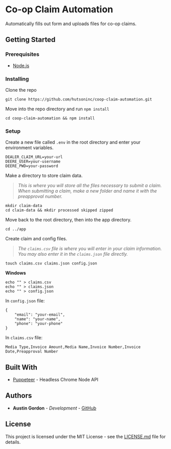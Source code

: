 # Co-op Claim Automation

Automatically fills out form and uploads files for co-op claims.

## Getting Started

### Prerequisites

* [Node.js](https://nodejs.org/en/)

### Installing

Clone the repo

```
git clone https://github.com/hutsoninc/coop-claim-automation.git
```

Move into the repo directory and run `npm install`

```
cd coop-claim-automation && npm install
```

### Setup

Create a new file called `.env` in the root directory and enter your environment variables.

```
DEALER_CLAIM_URL=your-url
DEERE_USER=your-username
DEERE_PWD=your-password
```

Make a directory to store claim data. 

> _This is where you will store all the files necessary to submit a claim. When submitting a claim, make a new folder and name it with the preapproval number._

```
mkdir claim-data
cd claim-data && mkdir processed skipped zipped
```

Move back to the root directory, then into the app directory.

```
cd ../app
```

Create claim and config files.

> _The `claims.csv` file is where you will enter in your claim information. You may also enter it in the `claims.json` file directly._

```
touch claims.csv claims.json config.json
```

**Windows**

```
echo "" > claims.csv
echo "" > claims.json
echo "" > config.json
```

In `config.json` file:

```
{
    "email": "your-email",
    "name": "your-name",
    "phone": "your-phone"
}
```

In `claims.csv` file:

```
Media Type,Invoice Amount,Media Name,Invoice Number,Invoice Date,Preapproval Number
```

## Built With

* [Puppeteer](https://github.com/GoogleChrome/puppeteer) - Headless Chrome Node API

## Authors

* **Austin Gordon** - *Development* - [GitHub](https://github.com/AustinLeeGordon)

## License

This project is licensed under the MIT License - see the [LICENSE.md](LICENSE.md) file for details.